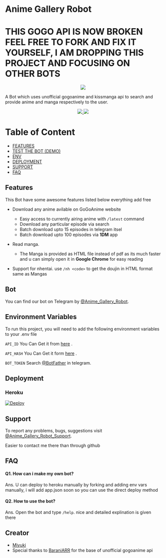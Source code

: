 
# Anime Gallery Robot

# THIS GOGO API IS NOW BROKEN FEEL FREE TO FORK AND FIX IT YOURSELF, I AM DROPPING THIS PROJECT AND FOCUSING ON OTHER BOTS

<p align="center">
  <img src="https://images6.alphacoders.com/911/911401.jpg">
</p>

A Bot which uses unofficial gogoanime and kissmanga api to search and provide anime and manga respectively to the user.  
 <p align='center'>
  <a href="https://www.python.org/" alt="made-with-python"> <img src="https://img.shields.io/badge/Made%20with-Python-00ead3.svg?style=flat-square&logo=python&logoColor=00ead3&color=00ead3" /> </a>
  <a href="https://github.com/MiyukiKun/Anime_Gallery_Bot/" alt="Maintenance"> <img src="https://img.shields.io/badge/Maintained%3F-No-green.svg?style=flat-square&logo=serverless&logoColor=00ead3&color=00ead3" /> </a>
</p>

# Table of Content

- [FEATURES](#features)
- [TEST THE BOT (DEMO)](#bot)
- [ENV](#environment-variables)
- [DEPLOYMENT](#deployment)
- [SUPPORT](#support)
- [FAQ](#faq)

## Features

This Bot have some awesome features listed below everything add free
- Download any anime avilable on GoGoAnime website
  - Easy access to currently airing anime with  `/latest` command
  - Download any particular episode via search
  - Batch download upto 15 episodes in telegram itsel
  - Batch download upto 100 episodes via **1DM** app

- Read manga.
  - The Manga is provided as HTML file instead of pdf as its much faster and u can simply open it in **Google Chrome** for easy reading

- Support for nhentai.
    use `/nh <code>` to get the doujin in HTML format same as Mangas

  
## Bot 

You can find our bot on Telegram by [@Anime_Gallery_Robot](https://t.me/anime_gallery_robot).
  
## Environment Variables

To run this project, you will need to add the following environment variables to your .env file

`API_ID` You Can Get it from [here](https://my.telegram.org/) .

`API_HASH` You Can Get it form [here](https://my.telegram.org/) .

`BOT_TOKEN` Search [@BotFather](https://t.me/botfather) in telegram.

## Deployment 

### Heroku

[![Deploy](https://www.herokucdn.com/deploy/button.svg)](https://heroku.com/deploy?template=https://github.com/Myudi422/Anime_Gallery_Bot)
 

## Support
To report any problems, bugs, suggestions visit [@Anime_Gallery_Robot_Support](https://t.me/anime_gallery_robot_support).

Easier to contact me there than through github

  
## FAQ

#### Q1. How can i make my own bot?

Ans. U can deploy to heroku manually by forking and adding env vars manually, i will add app.json soon so you can use the direct deploy method 

#### Q2. How to use the bot?

Ans. Open the bot and type `/help`.
nice and detailed explination is given there

## Creator

- [Miyuki](https://github.com/MiyukiKun/Anime_Gallery_Bot)
- Special thanks to [BaraniARR](https://github.com/BaraniARR/gogoanimeapi) for the base of unofficial gogoanime api
